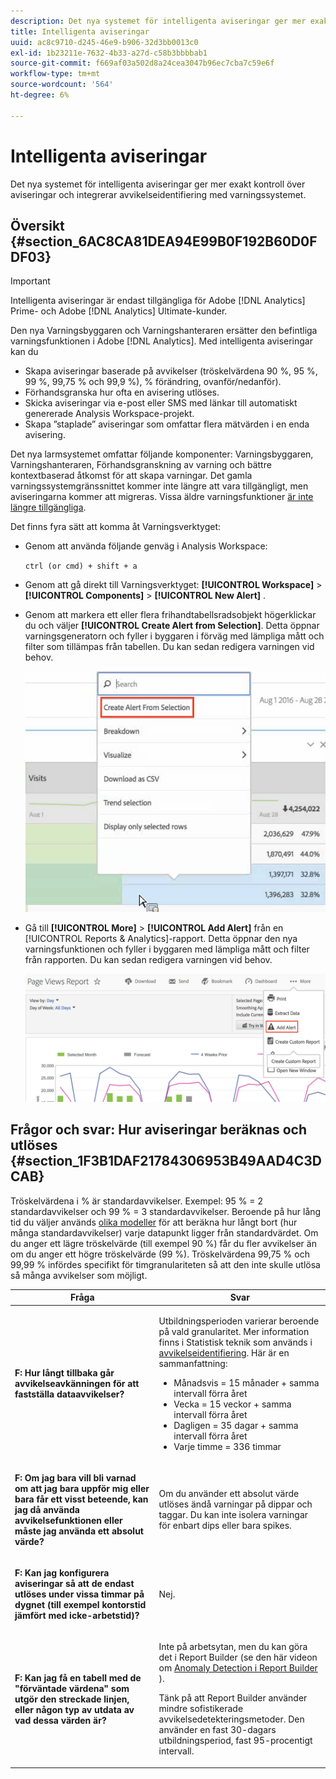 ```yaml
---
description: Det nya systemet för intelligenta aviseringar ger mer exakt kontroll över aviseringar och integrerar avvikelseidentifiering med varningssystemet.
title: Intelligenta aviseringar
uuid: ac8c9710-d245-46e9-b906-32d3bb0013c0
exl-id: 1b23211e-7632-4b33-a27d-c58b3bbbbab1
source-git-commit: f669af03a502d8a24cea3047b96ec7cba7c59e6f
workflow-type: tm+mt
source-wordcount: '564'
ht-degree: 6%

---
```


# Intelligenta aviseringar

Det nya systemet för intelligenta aviseringar ger mer exakt kontroll över aviseringar och integrerar avvikelseidentifiering med varningssystemet.

## Översikt {#section_6AC8CA81DEA94E99B0F192B60D0FDF03}

>[!IMPORTANT]
>
>Intelligenta aviseringar är endast tillgängliga för Adobe [!DNL Analytics] Prime- och Adobe [!DNL Analytics] Ultimate-kunder.

Den nya Varningsbyggaren och Varningshanteraren ersätter den befintliga varningsfunktionen i Adobe [!DNL Analytics]. Med intelligenta aviseringar kan du

* Skapa aviseringar baserade på avvikelser (tröskelvärdena 90 %, 95 %, 99 %, 99,75 % och 99,9 %), % förändring, ovanför/nedanför).
* Förhandsgranska hur ofta en avisering utlöses.
* Skicka aviseringar via e-post eller SMS med länkar till automatiskt genererade Analysis Workspace-projekt.
* Skapa ”staplade” aviseringar som omfattar flera mätvärden i en enda avisering.

Det nya larmsystemet omfattar följande komponenter: Varningsbyggaren, Varningshanteraren, Förhandsgranskning av varning och bättre kontextbaserad åtkomst för att skapa varningar. Det gamla varningssystemgränssnittet kommer inte längre att vara tillgängligt, men aviseringarna kommer att migreras. Vissa äldre varningsfunktioner [är inte längre tillgängliga](https://experienceleague.adobe.com/docs/analytics/analyze/reports-analytics/alerts.html).

Det finns fyra sätt att komma åt Varningsverktyget:

* Genom att använda följande genväg i Analysis Workspace:

   `ctrl (or cmd) + shift + a`
* Genom att gå direkt till Varningsverktyget:  **[!UICONTROL Workspace]** > **[!UICONTROL Components]** > **[!UICONTROL New Alert]** .
* Genom att markera ett eller flera frihandtabellsradsobjekt högerklickar du och väljer **[!UICONTROL Create Alert from Selection]**. Detta öppnar varningsgeneratorn och fyller i byggaren i förväg med lämpliga mått och filter som tillämpas från tabellen. Du kan sedan redigera varningen vid behov.

   ![](assets/create-alert-from-selection.png)

* Gå till **[!UICONTROL More]** > **[!UICONTROL Add Alert]** från en [!UICONTROL Reports & Analytics]-rapport. Detta öppnar den nya varningsfunktionen och fyller i byggaren med lämpliga mått och filter från rapporten. Du kan sedan redigera varningen vid behov.

   ![](assets/add-alert.png)

## Frågor och svar: Hur aviseringar beräknas och utlöses {#section_1F3B1DAF21784306953B49AAD4C3DCAB}

Tröskelvärdena i % är standardavvikelser. Exempel: 95 % = 2 standardavvikelser och 99 % = 3 standardavvikelser. Beroende på hur lång tid du väljer används [olika modeller](/help/analyze/analysis-workspace/virtual-analyst/c-anomaly-detection/statistics-anomaly-detection.md) för att beräkna hur långt bort (hur många standardavvikelser) varje datapunkt ligger från standardvärdet. Om du anger ett lägre tröskelvärde (till exempel 90 %) får du fler avvikelser än om du anger ett högre tröskelvärde (99 %). Tröskelvärdena 99,75 % och 99,99 % infördes specifikt för timgranulariteten så att den inte skulle utlösa så många avvikelser som möjligt.

<table id="table_B3AA85E1DE3543DCA34966A52E3CE4AB"> 
 <thead> 
  <tr> 
   <th colname="col1" class="entry"> Fråga </th> 
   <th colname="col2" class="entry"> Svar </th> 
  </tr> 
 </thead>
 <tbody> 
  <tr> 
   <td colname="col1"> <p><b>F: Hur långt tillbaka går avvikelseavkänningen för att fastställa dataavvikelser?</b> </p> </td> 
   <td colname="col2"> <p>Utbildningsperioden varierar beroende på vald granularitet. Mer information finns i Statistisk teknik som används i <a href="/help/analyze/analysis-workspace/virtual-analyst/c-anomaly-detection/statistics-anomaly-detection.md">avvikelseidentifiering</a>. Här är en sammanfattning: </p> 
    <ul id="ul_4F8C2A41F06C498DBF5E7AE5DE803773"> 
     <li id="li_E246091A3F1E484C8444AF4052FCA784">Månadsvis = 15 månader + samma intervall förra året </li> 
     <li id="li_CC014FB38AE1492B9647E990C29BFB3C">Vecka = 15 veckor + samma intervall förra året </li> 
     <li id="li_2517EE2097534324BE9C1B54CD181A62">Dagligen = 35 dagar + samma intervall förra året </li> 
     <li id="li_710BC8B009354542AA4962A59A646099">Varje timme = 336 timmar </li> 
    </ul> </td> 
  </tr> 
  <tr> 
   <td colname="col1"> <p><b>F: Om jag bara vill bli varnad om att jag bara uppför mig eller bara får ett visst beteende, kan jag då använda avvikelsefunktionen eller måste jag använda ett absolut värde?</b> </p> </td> 
   <td colname="col2"> <p>Om du använder ett absolut värde utlöses ändå varningar på dippar och taggar. Du kan inte isolera varningar för enbart dips eller bara spikes. </p> </td> 
  </tr> 
  <tr> 
   <td colname="col1"> <p><b>F: Kan jag konfigurera aviseringar så att de endast utlöses under vissa timmar på dygnet (till exempel kontorstid jämfört med icke-arbetstid)?  </b> </p> </td> 
   <td colname="col2"> <p>Nej. </p> </td> 
  </tr> 
  <tr> 
   <td colname="col1"> <p><b>F: Kan jag få en tabell med de "förväntade värdena" som utgör den streckade linjen, eller någon typ av utdata av vad dessa värden är?  </b> </p> </td> 
   <td colname="col2"> <p>Inte på arbetsytan, men du kan göra det i Report Builder (se den här videon om <a href="https://experienceleague.adobe.com/docs/analytics-learn/tutorials/exporting/report-builder/anomaly-detection-in-report-builder.html"  > Anomaly Detection i Report Builder </a>). </p> <p>Tänk på att Report Builder använder mindre sofistikerade avvikelsedetekteringsmetoder. Den använder en fast 30-dagars utbildningsperiod, fast 95-procentigt intervall. </p> </td> 
  </tr> 
 </tbody> 
</table>
